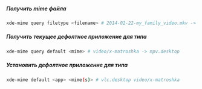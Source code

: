 
##### Получить mime файла

```bash
xde-mime query filetype <filename> # 2014-02-22-my_family_video.mkv -> video/x-matroshka
```

##### Получить текущее дефолтное приложение для типа

```bash
xde-mime query default <mime> # video/x-matroshka -> mpv.desktop
```

##### Установить дефолтное приложение для типа

```bash
xde-mime default <app> <mime(s)> # vlc.desktop video/x-matroshka
```
